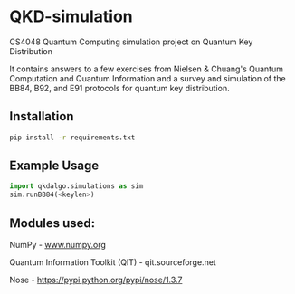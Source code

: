# QKD-simulation
CS4048 Quantum Computing simulation project on Quantum Key Distribution

It contains answers to a few exercises from Nielsen & Chuang's Quantum Computation and Quantum Information and a survey and simulation of the BB84, B92, and E91 protocols for quantum key distribution.

## Installation
```bash
pip install -r requirements.txt
```

## Example Usage
```python
import qkdalgo.simulations as sim
sim.runBB84(<keylen>)
```

## Modules used:
NumPy - www.numpy.org

Quantum Information Toolkit (QIT) - qit.sourceforge.net

Nose - https://pypi.python.org/pypi/nose/1.3.7
